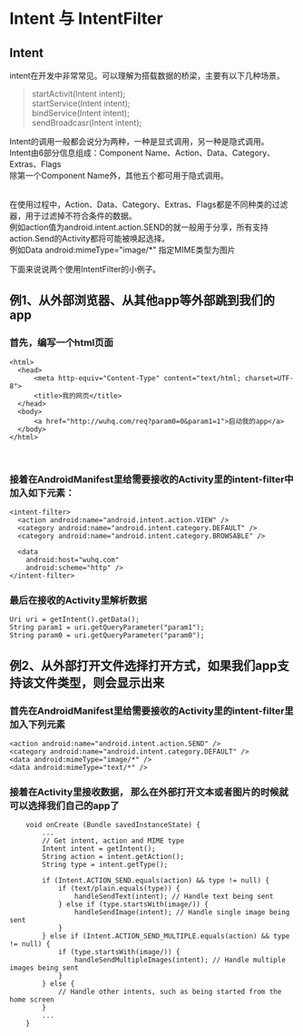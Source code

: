 # Intent 与 IntentFilter
## Intent
intent在开发中非常常见。可以理解为搭载数据的桥梁，主要有以下几种场景。
>startActivit(Intent intent);         
>startService(Intent intent);        
>bindService(Intent intent);            
>sendBroadcasr(Intent intent);          

Intent的调用一般都会说分为两种，一种是显式调用，另一种是隐式调用。         
Intent由6部分信息组成：Component Name、Action、Data、Category、Extras、Flags             
除第一个Component Name外，其他五个都可用于隐式调用。                               

在使用过程中，Action、Data、Category、Extras、Flags都是不同种类的过滤器，用于过滤掉不符合条件的数据。                            
例如action值为android.intent.action.SEND的就一般用于分享，所有支持action.Send的Activity都将可能被唤起选择。        
例如Data  android:mimeType="image/*"  指定MIME类型为图片                  

下面来说说两个使用IntentFilter的小例子。

## 例1、从外部浏览器、从其他app等外部跳到我们的app
### 首先，编写一个html页面

    <html>
      <head>
          <meta http-equiv="Content-Type" content="text/html; charset=UTF-8">
          <title>我的网页</title>
      </head>
      <body>
          <a href="http://wuhq.com/req?param0=0&param1=1">启动我的app</a>
      </body>
    </html>
                    
           
### 接着在AndroidManifest里给需要接收的Activity里的intent-filter中加入如下元素： 
    <intent-filter>
      <action android:name="android.intent.action.VIEW" />
      <category android:name="android.intent.category.DEFAULT" />
      <category android:name="android.intent.category.BROWSABLE" />

      <data
        android:host="wuhq.com" 
        android:scheme="http" />
    </intent-filter>

### 最后在接收的Activity里解析数据
    Uri uri = getIntent().getData();  
    String param1 = uri.getQueryParameter("param1");  
    String param0 = uri.getQueryParameter("param0");
    
    
## 例2、从外部打开文件选择打开方式，如果我们app支持该文件类型，则会显示出来
### 首先在AndroidManifest里给需要接收的Activity里的intent-filter里加入下列元素
    <action android:name="android.intent.action.SEND" />
    <category android:name="android.intent.category.DEFAULT" />
    <data android:mimeType="image/*" />
    <data android:mimeType="text/*" />  

### 接着在Activity里接收数据， 那么在外部打开文本或者图片的时候就可以选择我们自己的app了
        void onCreate (Bundle savedInstanceState) {
            ...
            // Get intent, action and MIME type
            Intent intent = getIntent();
            String action = intent.getAction();
            String type = intent.getType();

            if (Intent.ACTION_SEND.equals(action) && type != null) {
                if (text/plain.equals(type)) {
                    handleSendText(intent); // Handle text being sent
                } else if (type.startsWith(image/)) {
                    handleSendImage(intent); // Handle single image being sent
                }
            } else if (Intent.ACTION_SEND_MULTIPLE.equals(action) && type != null) {
                if (type.startsWith(image/)) {
                    handleSendMultipleImages(intent); // Handle multiple images being sent
                }
            } else {
                // Handle other intents, such as being started from the home screen
            }
            ...
        }
